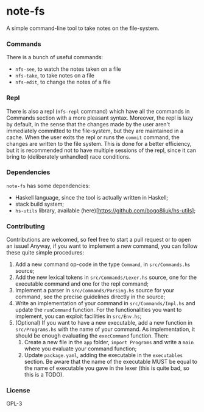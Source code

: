 # note-fs
A simple command-line tool to take notes on the file-system.

### Commands
There is a bunch of useful commands:
- `nfs-see`, to watch the notes taken on a file
- `nfs-take`, to take notes on a file
- `nfs-edit`, to change the notes of a file

### Repl
There is also a repl (`nfs-repl` command) which have all the commands in Commands section with a more pleasant syntax.
Moreover, the repl is lazy by default, in the sense that the changes made by the user aren't immediately committed to the
file-system, but they are maintained in a cache. When the user exits the repl or runs the `commit` command, the changes
are written to the file system. This is done for a better efficiency, but it is recommended not to have multiple sessions
of the repl, since it can bring to (deliberately unhandled) race conditions.

### Dependencies
`note-fs` has some dependencies:
- Haskell language, since the tool is actually written in Haskell;
- stack build system;
- `hs-utils` library, available (here)[https://github.com/bogo8liuk/hs-utils];

### Contributing
Contributions are welcomed, so feel free to start a pull request or to open an issue! Anyway, if you want to implement
a new command, you can follow these quite simple procedures:
1. Add a new command op-code in the type `Command`, in `src/Commands.hs` source;
2. Add the new lexical tokens in `src/Commands/Lexer.hs` source, one for the executable command and one for the repl
command;
3. Implement a parser in `src/Commands/Parsing.hs` source for your command, see the precise guidelines directly in the
source;
4. Write an implementation of your command in `src/Commands/Impl.hs` and update the `runCommand` function. For the
functionalities you want to implement, you can exploit facilities in `src/Env.hs`;
5. (Optional) If you want to have a new executable, add a new function in `src/Programs.hs` with the name of your
command. As implementation, it should be enough evaluating the `execCommand` function. Then:
    1. Create a new file in the `app` folder, `import Programs` and write a `main` where you evaluate your command
    function;
    2. Update `package.yaml`, adding the executable in the `executables` section. Be aware that the name of the
    executable MUST be equal to the name of executable you gave in the lexer (this is quite bad, so this is a TODO).

### License
GPL-3